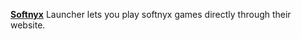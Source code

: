 [**Softnyx**](https://www.softnyx.net/) Launcher lets you play softnyx games directly through their website.
